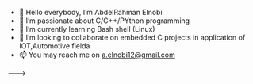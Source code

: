 - 👋 Hello everybody, I’m AbdelRahman Elnobi
- 👀 I’m passionate about C/C++/PYthon programming  
- 🌱 I’m currently learning Bash shell (Linux)
- 💞️ I’m looking to collaborate on embedded C projects in application of IOT,Automotive fielda
- 📫 You may reach me on a.elnobi12@gmail.com


--->
